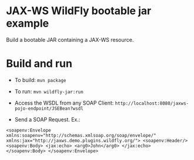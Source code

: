 # JAX-WS WildFly bootable jar example

Build a bootable JAR containing a JAX-WS resource.

Build and run
=============

* To build: `mvn package`
* To run: `mvn wildfly-jar:run`
* Access the WSDL from any SOAP Client: `http://localhost:8080/jaxws-pojo-endpoint/JSEBean?wsdl`

* Send a SOAP Request. Ex.:

`<soapenv:Envelope xmlns:soapenv="http://schemas.xmlsoap.org/soap/envelope/" xmlns:jax="http://jaxws.demo.plugins.wildfly.org/">
   <soapenv:Header/>
   <soapenv:Body>
      <jax:echo>
         <arg0>John</arg0>
      </jax:echo>
   </soapenv:Body>
</soapenv:Envelope>`

